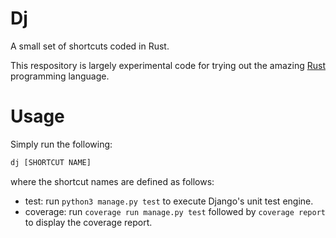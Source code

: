 Dj
==

A small set of shortcuts coded in Rust.

This respository is largely experimental code for trying out the amazing [Rust](http://www.rust-lang.org/) programming language.

# Usage

Simply run the following:
```bash
dj [SHORTCUT NAME]
```
where the shortcut names are defined as follows:

* test: run `python3 manage.py test` to execute Django's unit test engine.
* coverage: run `coverage run manage.py test` followed by `coverage report` to display the coverage report.
